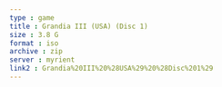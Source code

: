 ```yaml
---
type : game
title : Grandia III (USA) (Disc 1)
size : 3.8 G
format : iso
archive : zip
server : myrient
link2 : Grandia%20III%20%28USA%29%20%28Disc%201%29
---
```


